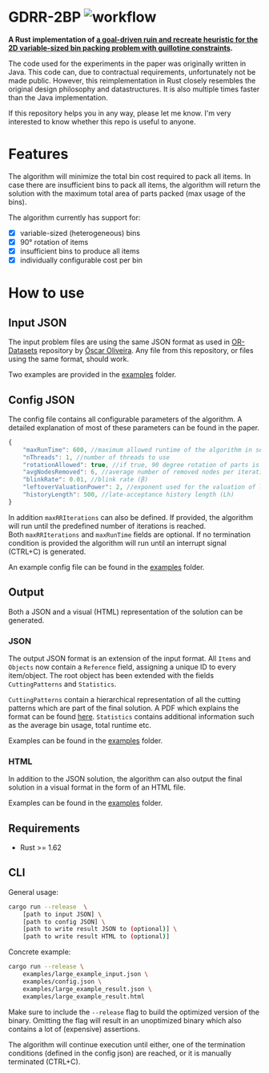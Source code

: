 # GDRR-2BP ![workflow](https://github.com/JeroenGar/gdrr-2bp/actions/workflows/rust.yml/badge.svg)

**A Rust implementation of [a goal-driven ruin and recreate heuristic for the 2D variable-sized bin packing problem with guillotine constraints]( https://www.sciencedirect.com/science/article/abs/pii/S0377221721009826).**

The code used for the experiments in the paper was originally written in Java.
This code can, due to contractual requirements, unfortunately not be made public.
However, this reimplementation in Rust closely resembles the original design philosophy and datastructures.
It is also multiple times faster than the Java implementation.

If this repository helps you in any way, please let me know. 
I'm very interested to know whether this repo is useful to anyone.

# Features

The algorithm will minimize the total bin cost required to pack all items.
In case there are insufficient bins to pack all items, the algorithm will return the solution with the maximum total area of parts packed (max usage of the bins).

The algorithm currently has support for:
- [x] variable-sized (heterogeneous) bins
- [x] 90° rotation of items
- [x] insufficient bins to produce all items
- [x] individually configurable cost per bin

# How to use

## Input JSON

The input problem files are using the same JSON format as used in [OR-Datasets](https://github.com/Oscar-Oliveira/OR-Datasets/tree/master/Cutting-and-Packing/2D) repository by [
Óscar Oliveira](https://github.com/Oscar-Oliveira).
Any file from this repository, or files using the same format, should work. 

Two examples are provided in the [examples](examples/) folder.

## Config JSON

The config file contains all configurable parameters of the algorithm.
A detailed explanation of most of these parameters can be found in the paper.

```javascript
{
    "maxRunTime": 600, //maximum allowed runtime of the algorithm in seconds
    "nThreads": 1, //number of threads to use
    "rotationAllowed": true, //if true, 90 degree rotation of parts is allowed (2BP|R|G), false otherwise (2BP|O|G)
    "avgNodesRemoved": 6, //average number of removed nodes per iteration (μ)
    "blinkRate": 0.01, //blink rate (β)
    "leftoverValuationPower": 2, //exponent used for the valuation of leftover nodes (α)
    "historyLength": 500, //late-acceptance history length (Lh)
}
```
In addition `maxRRIterations` can also be defined. 
If provided, the algorithm will run until the predefined number of iterations is reached.   
Both `maxRRIterations` and `maxRunTime` fields are optional. 
If no termination condition is provided the algorithm will run until an interrupt signal (CTRL+C) is generated. 

An example config file can be found in the [examples](examples/) folder.

## Output
Both a JSON and a visual (HTML) representation of the solution can be generated. 

### JSON

The output JSON format is an extension of the input format.
All `Items` and `Objects` now contain a `Reference` field, assigning a unique ID to every item/object. 
The root object has been extended with the fields `CuttingPatterns` and `Statistics`.

`CuttingPatterns` contain a hierarchical representation of all the cutting patterns which are part of the final solution. 
A PDF which explains the format can be found [here](doc/Solution_Files_Documentation_GDRR.pdf). 
`Statistics` contains additional information such as the average bin usage, total runtime etc.  

Examples can be found in the [examples](examples/) folder.

### HTML

In addition to the JSON solution, the algorithm can also output the final solution in a visual format in the form of an HTML file. 

Examples can be found in the [examples](examples/) folder.

## Requirements
- Rust >= 1.62

## CLI

General usage:
```bash
cargo run --release  \
    [path to input JSON] \
    [path to config JSON] \
    [path to write result JSON to (optional)] \
    [path to write result HTML to (optional)]
```
Concrete example:
```bash
cargo run --release \
    examples/large_example_input.json \
    examples/config.json \
    examples/large_example_result.json \
    examples/large_example_result.html
```

Make sure to include the `--release` flag to build the optimized version of the binary. 
Omitting the flag will result in an unoptimized binary which also contains a lot of (expensive) assertions. 

The algorithm will continue execution until either, one of the termination conditions (defined in the config json) are reached, or it is manually terminated (CTRL+C). 


